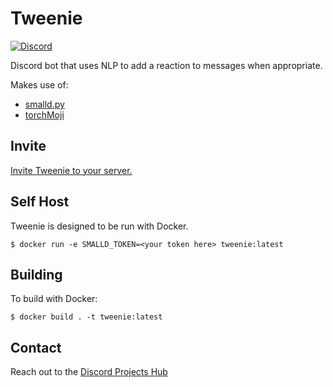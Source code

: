 # Tweenie

[![Discord](https://img.shields.io/discord/417389758470422538)](https://discord.gg/3aTVQtz)

Discord bot that uses NLP to add a reaction to messages when appropriate.

Makes use of:
* [smalld.py](https://github.com/princesslana/smalld.py)
* [torchMoji](https://github.com/huggingface/torchMoji)

## Invite

[Invite Tweenie to your server.](https://discord.com/api/oauth2/authorize?client_id=718890456108499015&permissions=0&scope=bot)

## Self Host

Tweenie is designed to be run with Docker.

```console
$ docker run -e SMALLD_TOKEN=<your token here> tweenie:latest
```

## Building

To build with Docker:

```console
$ docker build . -t tweenie:latest
```

## Contact

Reach out to the [Discord Projects Hub](https://discord.gg/3aTVQtz)
